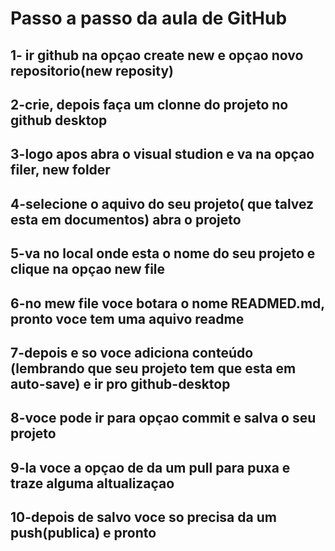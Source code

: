# Passo a passo da aula de GitHub

## 1- ir github na opçao create new e opçao novo repositorio(new reposity)

## 2-crie, depois faça um clonne do projeto no github desktop

## 3-logo apos abra o visual studion e va na opçao filer, new folder 

## 4-selecione o aquivo do seu projeto( que talvez esta em documentos) abra o projeto

## 5-va no local onde esta o nome do seu projeto e clique na opçao new file

## 6-no mew file voce botara o nome READMED.md, pronto voce tem uma aquivo readme

## 7-depois e so voce adiciona conteúdo (lembrando que seu projeto tem que esta em auto-save) e ir pro github-desktop 

## 8-voce pode ir para opçao commit e salva o seu projeto

## 9-la voce a opçao de da um pull para puxa e traze alguma altualizaçao

## 10-depois de salvo voce so precisa da um push(publica) e pronto